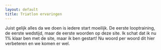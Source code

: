 ```yaml
---
layout: default
title: Triatlon ervaringen
---
```

Juist gelijk alles da we doen is iedere start moeilijk.
De eerste looptraining, de eerste wedstijd, maar de eerste woorden op deze site.
Ik schat dat ik nu 1% klaar ben met de site, maar ik ben gestart!
Nu woord per woord dit hier verbeteren en we komen er wel.
